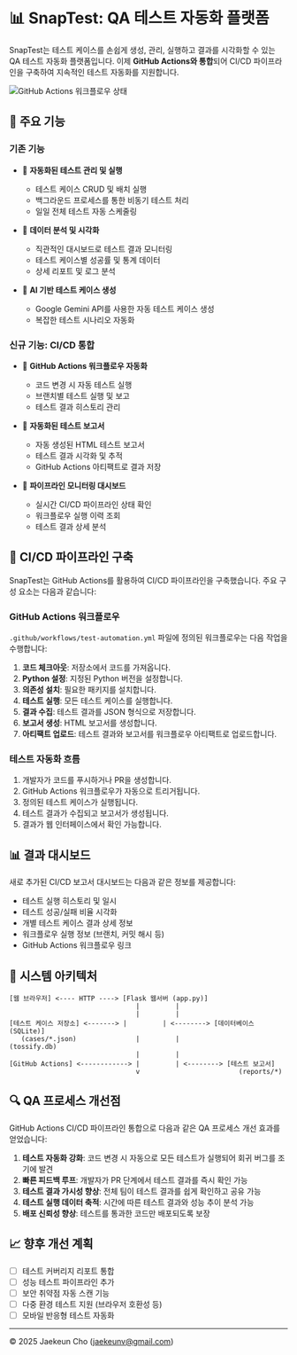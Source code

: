# 📊 SnapTest: QA 테스트 자동화 플랫폼

SnapTest는 테스트 케이스를 손쉽게 생성, 관리, 실행하고 결과를 시각화할 수 있는 QA 테스트 자동화 플랫폼입니다. 이제 **GitHub Actions와 통합**되어 CI/CD 파이프라인을 구축하여 지속적인 테스트 자동화를 지원합니다.

![GitHub Actions 워크플로우 상태](https://img.shields.io/badge/GitHub%20Actions-구성완료-brightgreen)

## 🚀 주요 기능

### 기존 기능

* 🔷 **자동화된 테스트 관리 및 실행**
  * 테스트 케이스 CRUD 및 배치 실행
  * 백그라운드 프로세스를 통한 비동기 테스트 처리
  * 일일 전체 테스트 자동 스케줄링

* 🔷 **데이터 분석 및 시각화**
  * 직관적인 대시보드로 테스트 결과 모니터링
  * 테스트 케이스별 성공률 및 통계 데이터
  * 상세 리포트 및 로그 분석

* 🔷 **AI 기반 테스트 케이스 생성**
  * Google Gemini API를 사용한 자동 테스트 케이스 생성
  * 복잡한 테스트 시나리오 자동화

### 신규 기능: CI/CD 통합

* 🔷 **GitHub Actions 워크플로우 자동화**
  * 코드 변경 시 자동 테스트 실행
  * 브랜치별 테스트 실행 및 보고
  * 테스트 결과 히스토리 관리

* 🔷 **자동화된 테스트 보고서**
  * 자동 생성된 HTML 테스트 보고서
  * 테스트 결과 시각화 및 추적
  * GitHub Actions 아티팩트로 결과 저장

* 🔷 **파이프라인 모니터링 대시보드**
  * 실시간 CI/CD 파이프라인 상태 확인
  * 워크플로우 실행 이력 조회
  * 테스트 결과 상세 분석

## 🔧 CI/CD 파이프라인 구축

SnapTest는 GitHub Actions를 활용하여 CI/CD 파이프라인을 구축했습니다. 주요 구성 요소는 다음과 같습니다:

### GitHub Actions 워크플로우

`.github/workflows/test-automation.yml` 파일에 정의된 워크플로우는 다음 작업을 수행합니다:

1. **코드 체크아웃**: 저장소에서 코드를 가져옵니다.
2. **Python 설정**: 지정된 Python 버전을 설정합니다.
3. **의존성 설치**: 필요한 패키지를 설치합니다.
4. **테스트 실행**: 모든 테스트 케이스를 실행합니다.
5. **결과 수집**: 테스트 결과를 JSON 형식으로 저장합니다.
6. **보고서 생성**: HTML 보고서를 생성합니다.
7. **아티팩트 업로드**: 테스트 결과와 보고서를 워크플로우 아티팩트로 업로드합니다.

### 테스트 자동화 흐름

1. 개발자가 코드를 푸시하거나 PR을 생성합니다.
2. GitHub Actions 워크플로우가 자동으로 트리거됩니다.
3. 정의된 테스트 케이스가 실행됩니다.
4. 테스트 결과가 수집되고 보고서가 생성됩니다.
5. 결과가 웹 인터페이스에서 확인 가능합니다.

## 📊 결과 대시보드

새로 추가된 CI/CD 보고서 대시보드는 다음과 같은 정보를 제공합니다:

* 테스트 실행 히스토리 및 일시
* 테스트 성공/실패 비율 시각화
* 개별 테스트 케이스 결과 상세 정보
* 워크플로우 실행 정보 (브랜치, 커밋 해시 등)
* GitHub Actions 워크플로우 링크

## 🔬 시스템 아키텍처

```
[웹 브라우저] <---- HTTP ----> [Flask 웹서버 (app.py)]
                                |         |
                                |         |
[테스트 케이스 저장소] <-------> |         | <--------> [데이터베이스 (SQLite)]
   (cases/*.json)               |         |                (tossify.db)
                                |         |
[GitHub Actions] <------------> |         | <--------> [테스트 보고서]
                                v                         (reports/*)
```

## 🔍 QA 프로세스 개선점

GitHub Actions CI/CD 파이프라인 통합으로 다음과 같은 QA 프로세스 개선 효과를 얻었습니다:

1. **테스트 자동화 강화**: 코드 변경 시 자동으로 모든 테스트가 실행되어 회귀 버그를 조기에 발견
2. **빠른 피드백 루프**: 개발자가 PR 단계에서 테스트 결과를 즉시 확인 가능
3. **테스트 결과 가시성 향상**: 전체 팀이 테스트 결과를 쉽게 확인하고 공유 가능
4. **테스트 실행 데이터 축적**: 시간에 따른 테스트 결과와 성능 추이 분석 가능
5. **배포 신뢰성 향상**: 테스트를 통과한 코드만 배포되도록 보장

## 📈 향후 개선 계획

- [ ] 테스트 커버리지 리포트 통합
- [ ] 성능 테스트 파이프라인 추가
- [ ] 보안 취약점 자동 스캔 기능
- [ ] 다중 환경 테스트 지원 (브라우저 호환성 등)
- [ ] 모바일 반응형 테스트 자동화

---

© 2025 Jaekeun Cho (jaekeunv@gmail.com)
